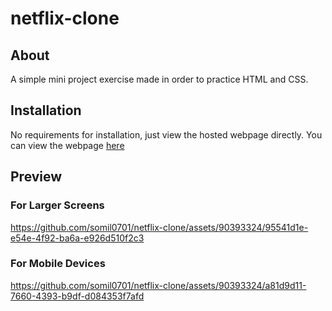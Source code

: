 # netflix-clone
## About
A simple mini project exercise made in order to practice HTML and CSS.

## Installation
No requirements for installation, just view the hosted webpage directly. You can view the webpage <a href="https://somil0701.github.io/netflix-clone/">here</a>

## Preview
### For Larger Screens
https://github.com/somil0701/netflix-clone/assets/90393324/95541d1e-e54e-4f92-ba6a-e926d510f2c3

### For Mobile Devices
https://github.com/somil0701/netflix-clone/assets/90393324/a81d9d11-7660-4393-b9df-d084353f7afd
